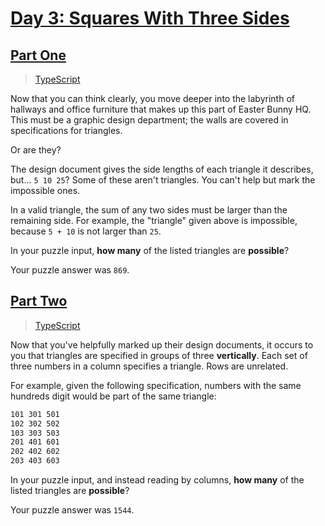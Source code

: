 # [Day 3: Squares With Three Sides](https://adventofcode.com/2016/day/3)

## [Part One](https://adventofcode.com/2016/day/3#part1)

> [TypeScript](/solutions/typescript/2016/03/src/p1.ts)

Now that you can think clearly, you move deeper into the labyrinth of hallways
and office furniture that makes up this part of Easter Bunny HQ. This must be a
graphic design department; the walls are covered in specifications for
triangles.

Or are they?

The design document gives the side lengths of each triangle it describes, but...
`5 10 25`? Some of these aren't triangles. You can't help but mark the
impossible ones.

In a valid triangle, the sum of any two sides must be larger than the remaining
side. For example, the "triangle" given above is impossible, because `5 + 10` is
not larger than `25`.

In your puzzle input, **how many** of the listed triangles are **possible**?

Your puzzle answer was `869`.

## [Part Two](https://adventofcode.com/2016/day/3#part2)

> [TypeScript](/solutions/typescript/2016/03/src/p2.ts)

Now that you've helpfully marked up their design documents, it occurs to you
that triangles are specified in groups of three **vertically**. Each set of
three numbers in a column specifies a triangle. Rows are unrelated.

For example, given the following specification, numbers with the same hundreds
digit would be part of the same triangle:

```sh
101 301 501
102 302 502
103 303 503
201 401 601
202 402 602
203 403 603
```

In your puzzle input, and instead reading by columns, **how many** of the listed
triangles are **possible**?

Your puzzle answer was `1544`.
